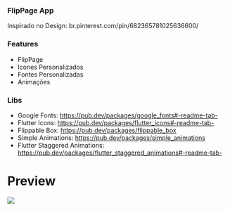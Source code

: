 ### FlipPage App

Inspirado no Design: br.pinterest.com/pin/682365781025636600/

### Features

- FlipPage
- Icones Personalizados
- Fontes Personalizadas
- Animações

### Libs
- Google Fonts: https://pub.dev/packages/google_fonts#-readme-tab-
- Flutter Icons: https://pub.dev/packages/flutter_icons#-readme-tab-
- Flippable Box: https://pub.dev/packages/flippable_box
- Simple Animations: https://pub.dev/packages/simple_animations 
- Flutter Staggered Animations: https://pub.dev/packages/flutter_staggered_animations#-readme-tab-

# Preview

![](https://raw.githubusercontent.com/RenatoLucasMota/CreditAccountApp/master/ezgif-3-4745a3c0aca9.gif)

